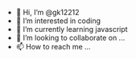 - 👋 Hi, I’m @gk12212
- 👀 I’m interested in coding 
- 🌱 I’m currently learning javascript 
- 💞️ I’m looking to collaborate on ...
- 📫 How to reach me ...

<!---
gk12212/gk12212 is a ✨ special ✨ repository because its `README.md` (this file) appears on your GitHub profile.
You can click the Preview link to take a look at your changes.
--->
